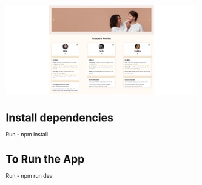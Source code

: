 
![Screenshot](src/assets//Screenshot.png)


# Install dependencies
Run -  npm install

# To Run the App
Run - npm run dev
